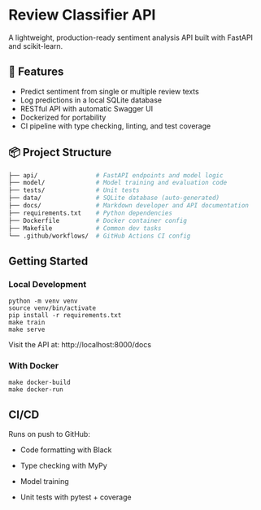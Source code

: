 # Review Classifier API

A lightweight, production-ready sentiment analysis API built with FastAPI and scikit-learn.

## 🚀 Features
- Predict sentiment from single or multiple review texts
- Log predictions in a local SQLite database
- RESTful API with automatic Swagger UI
- Dockerized for portability
- CI pipeline with type checking, linting, and test coverage

## 📦 Project Structure
```bash
├── api/                # FastAPI endpoints and model logic
├── model/              # Model training and evaluation code
├── tests/              # Unit tests
├── data/               # SQLite database (auto-generated)
├── docs/               # Markdown developer and API documentation
├── requirements.txt    # Python dependencies
├── Dockerfile          # Docker container config
├── Makefile            # Common dev tasks
└── .github/workflows/  # GitHub Actions CI config
```
## Getting Started
### Local Development
```
python -m venv venv
source venv/bin/activate
pip install -r requirements.txt
make train
make serve
```
Visit the API at: http://localhost:8000/docs

### With Docker
```
make docker-build
make docker-run
```

## CI/CD
Runs on push to GitHub:

- Code formatting with Black

- Type checking with MyPy

- Model training

- Unit tests with pytest + coverage

